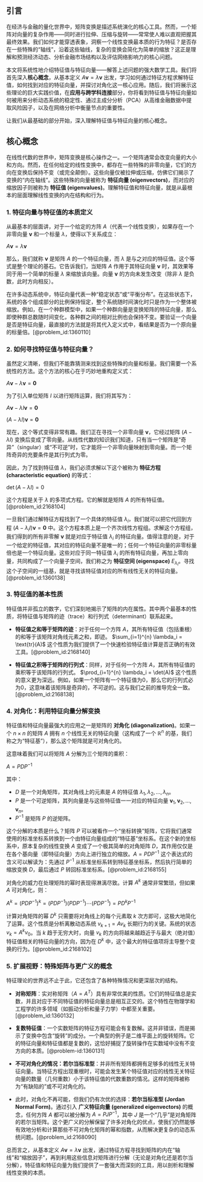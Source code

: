 ## 引言
在经济与金融的量化世界中，矩阵变换是描述系统演化的核心工具。然而，一个矩阵对向量的复杂作用——同时进行拉伸、压缩与旋转——常常使人难以直观把握其最终效果。我们如何才能穿透表象，洞察一个线性变换最本质的行为特征？是否存在一些特殊的“轴线”，沿着这些轴线，复杂的变换会简化为简单的缩放？这正是理解和预测经济动态、分析金融市场结构以及评估网络影响力的核心问题。

本文将系统性地介绍特征值与特征向量——解答上述问题的强大数学工具。我们将首先深入**核心概念**，从基本定义 $A\mathbf{v} = \lambda\mathbf{v}$ 出发，学习如何通过特征方程求解特征值，如何找到对应的特征向量，并探讨对角化这一核心应用。随后，我们将展示这些理论的巨大实践价值，在**应用与跨学科连接**部分，你将看到特征值与特征向量如何被用来分析动态系统的稳定性、通过主成分分析（PCA）从高维金融数据中提取风险因子，以及在网络分析中衡量节点的重要性。

让我们从最基础的部分开始，深入理解特征值与特征向量的核心概念。

## 核心概念
在线性代数的世界中，矩阵变换是核心操作之一。一个矩阵通常会改变向量的大小和方向。然而，在任何给定的线性变换中，都存在一些特殊的非零向量，它们的方向在变换后保持不变（或完全颠倒）。这些向量仅被拉伸或压缩，仿佛它们揭示了变换的“内在轴线”。这些特殊的向量被称为 **特征向量 (eigenvectors)**，而对应的缩放因子则被称为 **特征值 (eigenvalues)**。理解特征值和特征向量，就是从最根本的层面理解线性变换的内在结构和行为。

### 1. 特征向量与特征值的本质定义

从最基本的层面讲，对于一个给定的方阵 $A$（代表一个线性变换），如果存在一个非零向量 $\mathbf{v}$ 和一个标量 $\lambda$，使得以下关系成立：

$A\mathbf{v} = \lambda\mathbf{v}$

那么，我们就称 $\mathbf{v}$ 是矩阵 $A$ 的一个特征向量，而 $\lambda$ 是与之对应的特征值。这个等式是整个理论的基石。它告诉我们，当矩阵 $A$ 作用于其特征向量 $\mathbf{v}$ 时，其效果等同于用一个简单的标量 $\lambda$ 来缩放该向量。向量 $\mathbf{v}$ 的方向未发生改变（除非 $\lambda$ 是负数，此时方向相反）。

在许多动态系统中，特征向量代表一种“稳定状态”或“平衡分布”。在这些状态下，系统的各个组成部分的比例保持恒定，整个系统随时间演化时只是作为一个整体被缩放。例如，在一个种群模型中，如果一个种群向量是变换矩阵的特征向量，那么即使种群总数随时间变化，各种群之间的相对比例也会保持不变。要验证一个向量是否是特征向量，最直接的方法就是将其代入定义式中，看结果是否为一个原向量的标量倍。[@problem_id:1360110]

### 2. 如何寻找特征值与特征向量？

虽然定义清晰，但我们不能靠猜测来找到这些特殊的向量和标量。我们需要一个系统性的方法。这个方法的核心在于巧妙地重构定义式：

$A\mathbf{v} - \lambda\mathbf{v} = \mathbf{0}$

为了引入单位矩阵 $I$ 以进行矩阵运算，我们将其写为：

$A\mathbf{v} - \lambda I \mathbf{v} = \mathbf{0}$

$(A - \lambda I)\mathbf{v} = \mathbf{0}$

现在，这个等式变得非常有趣。我们正在寻找一个非零向量 $\mathbf{v}$，它经过矩阵 $(A - \lambda I)$ 变换后变成了零向量。从线性代数的知识我们知道，只有当一个矩阵是“奇异”（singular）或“不可逆”时，它才能将一个非零向量映射到零向量。而一个矩阵奇异的充要条件是其行列式为零。

因此，为了找到特征值 $\lambda$，我们必须求解以下这个被称为 **特征方程 (characteristic equation)** 的等式：

$\det(A - \lambda I) = 0$

这个方程是关于 $\lambda$ 的多项式方程。它的解就是矩阵 $A$ 的所有特征值。[@problem_id:2168104]

一旦我们通过解特征方程找到了一个具体的特征值 $\lambda_i$，我们就可以把它代回到方程 $(A - \lambda_i I)\mathbf{v} = \mathbf{0}$ 中。这个方程本质上是一个齐次线性方程组。求解这个方程组，我们得到的所有非零解 $\mathbf{v}$ 就是对应于特征值 $\lambda_i$ 的特征向量。值得注意的是，对于一个给定的特征值，其对应的特征向量不是唯一的；任何一个特征向量的非零标量倍也是一个特征向量。这些对应于同一特征值 $\lambda_i$ 的所有特征向量，再加上零向量，共同构成了一个向量子空间，我们称之为 **特征空间 (eigenspace)** $E_{\lambda_i}$。寻找这个子空间的一组基，就是寻找该特征值对应的所有线性无关的特征向量。[@problem_id:1360138]

### 3. 特征值的基本性质

特征值并非孤立的数字，它们深刻地揭示了矩阵的内在属性。其中两个最基本的性质，将特征值与矩阵的迹（trace）和行列式（determinant）联系起来。

- **特征值之和等于矩阵的迹**：对于任何一个方阵 $A$，其所有特征值（包括重根）的和等于该矩阵对角线元素之和，即迹。
  $\sum_{i=1}^{n} \lambda_i = \text{tr}(A)$
  这个性质为我们提供了一个快速检验特征值计算是否正确的有效工具。[@problem_id:2168140]

- **特征值之积等于矩阵的行列式**：同样，对于任何一个方阵 $A$，其所有特征值的乘积等于该矩阵的行列式。
  $\prod_{i=1}^{n} \lambda_i = \det(A)$
  这个性质的意义更为深远。例如，如果一个矩阵有一个特征值为0，那么它的行列式必为0，这意味着该矩阵是奇异的，不可逆的。这与我们之前的推导完全一致。[@problem_id:2168138]

### 4. 对角化：利用特征向量分解变换

特征值和特征向量最强大的应用之一是矩阵的 **对角化 (diagonalization)**。如果一个 $n \times n$ 的矩阵 $A$ 拥有 $n$ 个线性无关的特征向量（这构成了一个 $\mathbb{R}^n$ 的基，我们称之为“特征基”），那么这个矩阵就是可对角化的。

这意味着我们可以将矩阵 $A$ 分解为三个矩阵的乘积：

$A = PDP^{-1}$

其中：
- $D$ 是一个对角矩阵，其对角线上的元素是 $A$ 的特征值 $\lambda_1, \lambda_2, \dots, \lambda_n$。
- $P$ 是一个可逆矩阵，其列向量是与这些特征值一一对应的特征向量 $\mathbf{v}_1, \mathbf{v}_2, \dots, \mathbf{v}_n$。
- $P^{-1}$ 是矩阵 $P$ 的逆矩阵。

这个分解的本质是什么？矩阵 $P$ 可以被看作一个“坐标转换”矩阵，它将我们通常使用的标准坐标系转换到一个由特征向量组成的“特征基”坐标系。在这个新的坐标系中，原本复杂的线性变换 $A$ 变成了一个极其简单的对角矩阵 $D$，其作用仅仅是在各个基向量（即特征向量）方向上进行独立的缩放。$A = PDP^{-1}$ 这个表达式的含义可以解读为：先通过 $P^{-1}$ 从标准坐标系转到特征基坐标系，然后执行简单的缩放变换 $D$，最后通过 $P$ 转回标准坐标系。[@problem_id:2168155]

对角化的威力在处理矩阵的幂时表现得淋漓尽致。计算 $A^k$ 通常非常繁琐，但如果 $A$ 可对角化，则：

$A^k = (PDP^{-1})^k = (PDP^{-1})(PDP^{-1})\cdots(PDP^{-1}) = PD^kP^{-1}$

计算对角矩阵的幂 $D^k$ 只需要将对角线上的每个元素取 $k$ 次方即可，这极大地简化了运算。这个性质是分析离散动态系统 $v_{k+1} = Av_k$ 长期行为的关键。系统的状态 $v_k = A^k v_0$。当 $k$ 趋于无穷大时，向量 $v_k$ 的方向将越来越趋近于与最大（绝对值）特征值相关的特征向量的方向，因为在 $D^k$ 中，这个最大的特征值项将主导整个变换的行为。[@problem_id:2168102]

### 5. 扩展视野：特殊矩阵与更广义的概念

特征理论的世界远不止于此，它还包含了各种特殊情况和更深层次的结构。

- **对称矩阵**：实对称矩阵（$A = A^T$）具有非常优美的性质。它们的特征值总是实数，并且对应于不同特征值的特征向量总是相互正交的。这个特性在物理学和工程学的许多领域（如振动分析和量子力学）中都至关重要。[@problem_id:1360132]

- **复数特征值**：一个实数矩阵的特征方程可能会有复数解。这并非错误，而是揭示了变换中包含“旋转”的成分。一个典型的例子是二维平面上的旋转矩阵。它的特征向量和特征值都是复数的，这恰好捕捉了旋转操作在实数域中没有不变方向的本质。[@problem-id:1360131]

- **不可对角化的情况：若尔当标准型**：并非所有矩阵都拥有足够多的线性无关特征向量。当特征方程出现重根时，可能会发生某个特征值对应的线性无关特征向量的数量（几何重数）小于该特征值的代数重数的情况。这样的矩阵被称为“有缺陷的”或不可对角化的。

- 此时，对角化不再可能，但我们仍有次优的选择：**若尔当标准型 (Jordan Normal Form)**。通过引入 **广义特征向量 (generalized eigenvectors)** 的概念，任何方阵 $A$ 都可以被分解为 $A = PJP^{-1}$，其中 $J$ 是一个“几乎”是对角矩阵的若尔当矩阵。这个更广义的分解保留了许多对角化的优点，使我们仍然能够有效地分析和计算那些不可对角化矩阵的幂和指数，从而解决更复杂的动态系统问题。[@problem_id:2168090]

总而言之，从基本定义 $A\mathbf{v} = \lambda\mathbf{v}$ 出发，通过特征方程寻找到矩阵的内在“轴线”和“缩放因子”，再到利用这些信息对矩阵进行分解（无论是对角化还是若尔当分解），特征值和特征向量为我们提供了一套强大而深刻的工具，用以剖析和理解线性变换的本质。


